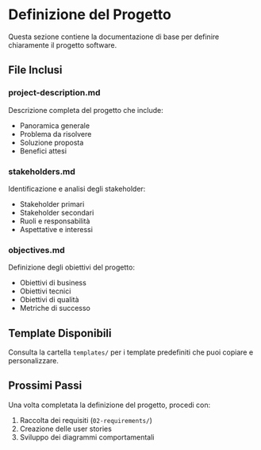 # Definizione del Progetto

Questa sezione contiene la documentazione di base per definire chiaramente il progetto software.

## File Inclusi

### project-description.md
Descrizione completa del progetto che include:
- Panoramica generale
- Problema da risolvere
- Soluzione proposta
- Benefici attesi

### stakeholders.md
Identificazione e analisi degli stakeholder:
- Stakeholder primari
- Stakeholder secondari
- Ruoli e responsabilità
- Aspettative e interessi

### objectives.md
Definizione degli obiettivi del progetto:
- Obiettivi di business
- Obiettivi tecnici
- Obiettivi di qualità
- Metriche di successo

## Template Disponibili
Consulta la cartella `templates/` per i template predefiniti che puoi copiare e personalizzare.

## Prossimi Passi
Una volta completata la definizione del progetto, procedi con:
1. Raccolta dei requisiti (`02-requirements/`)
2. Creazione delle user stories
3. Sviluppo dei diagrammi comportamentali
